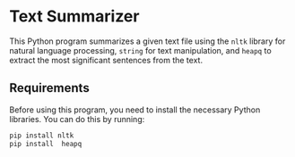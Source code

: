 # Text Summarizer

This Python program summarizes a given text file using the `nltk` library for natural language processing, `string` for text manipulation, and `heapq` to extract the most significant sentences from the text.

## Requirements

Before using this program, you need to install the necessary Python libraries. You can do this by running:

```bash
pip install nltk
pip install  heapq



